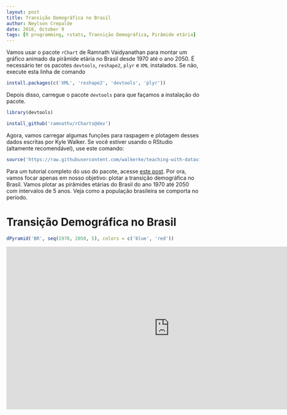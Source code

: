 ```yaml
---
layout: post
title: Transição Demográfica no Brasil
author: Neylson Crepalde
date: 2016, October 9
tags: [R programming, rstats, Transição Demográfica, Pirâmide etária]
---
```


Vamos usar o pacote `rChart` de Ramnath Vaidyanathan para montar um gráfico animado da pirâmide etária no Brasil desde 1970 até o ano 2050. É necessário ter os pacotes `devtools`, `reshape2`, `plyr` e `XML` instalados. Se não, execute esta linha de comando

``` r
install.packages(c('XML', 'reshape2', 'devtools', 'plyr'))
```

Depois disso, carregue o pacote `devtools` para que façamos a instalação do pacote.

``` r
library(devtools)
```

``` r
install_github('ramnathv/rCharts@dev')
```

Agora, vamos carregar algumas funções para raspagem e plotagem desses dados escritas por Kyle Walker. Se você estiver usando o RStudio (altamente recomendável), use este comando:

``` r
source('https://raw.githubusercontent.com/walkerke/teaching-with-datavis/master/pyramids/rcharts_pyramids.R')
```

Para um tutorial completo do uso do pacote, acesse [este post](http://walkerke.github.io/2014/06/rcharts-pyramids/). Por ora, vamos focar apenas em nosso objetivo: plotar a transição demográfica no Brasil. Vamos plotar as pirâmides etárias do Brasil do ano 1970 até 2050 com intervalos de 5 anos. Veja como a população brasileira se comporta no período.

Transição Demográfica no Brasil
===============================

``` r
dPyramid('BR', seq(1970, 2050, 5), colors = c('blue', 'red'))
```

<iframe src="http://neylsoncrepalde.github.io/img/brasil_trasicao_demografica.html" width="850" height="425" seamless scrolling="no" frameBorder = "0"></iframe>
